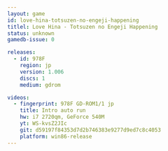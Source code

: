 ```yaml
---
layout: game
id: love-hina-totsuzen-no-engeji-happening
titlel: Love Hina - Totsuzen no Engeji Happening
status: unknown
gamedb-issue: 0

releases:
  - id: 978F
    region: jp
    version: 1.006
    discs: 1
    medium: gdrom

videos:
  - fingerprint: 978F GD-ROM1/1 jp
    title: Intro auto run
    hw: i7 2720qm, GeForce 540M
    yt: WS-kvsZ2JIc
    git: d59197f84353d7d2b746383e9277d9ed7c8c4053
    platform: win86-release
---
```

